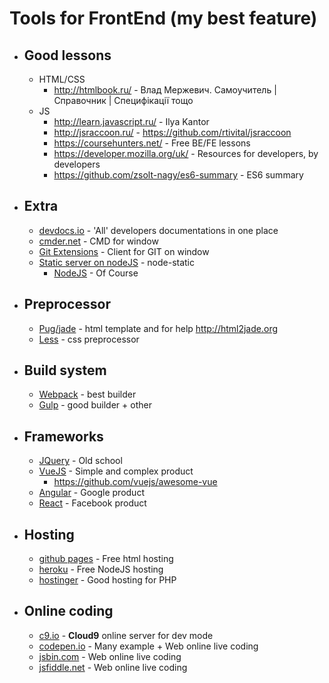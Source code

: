 
# Tools for FrontEnd (my best feature)

 - ## Good lessons
    - HTML/CSS
        - http://htmlbook.ru/ - Влад Мержевич. Самоучитель | Справочник | Cпецифікації тощо
    - JS
        - http://learn.javascript.ru/ - Ilya Kantor
        - http://jsraccoon.ru/ - https://github.com/rtivital/jsraccoon
        - https://coursehunters.net/ - Free BE/FE lessons
        - https://developer.mozilla.org/uk/ - Resources for developers, by developers
        - https://github.com/zsolt-nagy/es6-summary - ES6 summary

 - ## Extra

    - [devdocs.io](https://devdocs.io) - 'All' developers documentations in one place
    - [cmder.net](https://cmder.net) - CMD for window
    - [Git Extensions](https://github.com/gitextensions/gitextensions) - Client for GIT on window
    - [Static server on nodeJS](https://www.npmjs.com/package/node-static#installation) - node-static
        - [NodeJS](https://nodejs.org) - Of Course

 - ## Preprocessor

    - [Pug/jade](https://pugjs.org) - html template and for help http://html2jade.org
    - [Less](https://lesscss.org) - css preprocessor

 - ## Build system

    - [Webpack](https://webpack.js.org) - best builder
    - [Gulp](https://gulpjs.com) - good builder + other

 - ## Frameworks

    - [JQuery](https://jquery.com) - Old school
    - [VueJS](https://vuejs.org) - Simple and complex product
        - https://github.com/vuejs/awesome-vue
    - [Angular](https://angular.io) - Google product
    - [React](https://reactjs.org) - Facebook product

 - ## Hosting

    - [github pages](https://pages.github.com) - Free html hosting
    - [heroku](https://heroku.com) - Free NodeJS hosting
    - [hostinger](https://hostinger.com.ua) - Good hosting for PHP

 - ## Online coding

    - [c9.io](https://c9.io/c/m5UN15vxcba) - **Cloud9** online server for dev mode
    - [codepen.io](https://codepen.io) - Many example + Web online live coding
    - [jsbin.com](https://jsbin.com/) - Web online live coding
    - [jsfiddle.net](https://jsfiddle.net/) - Web online live coding
